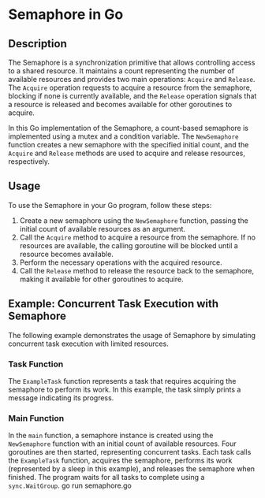 # Semaphore in Go

## Description
The Semaphore is a synchronization primitive that allows controlling access to a shared resource. It maintains a count representing the number of available resources and provides two main operations: `Acquire` and `Release`. The `Acquire` operation requests to acquire a resource from the semaphore, blocking if none is currently available, and the `Release` operation signals that a resource is released and becomes available for other goroutines to acquire.

In this Go implementation of the Semaphore, a count-based semaphore is implemented using a mutex and a condition variable. The `NewSemaphore` function creates a new semaphore with the specified initial count, and the `Acquire` and `Release` methods are used to acquire and release resources, respectively.

## Usage
To use the Semaphore in your Go program, follow these steps:

1. Create a new semaphore using the `NewSemaphore` function, passing the initial count of available resources as an argument.
2. Call the `Acquire` method to acquire a resource from the semaphore. If no resources are available, the calling goroutine will be blocked until a resource becomes available.
3. Perform the necessary operations with the acquired resource.
4. Call the `Release` method to release the resource back to the semaphore, making it available for other goroutines to acquire.

## Example: Concurrent Task Execution with Semaphore
The following example demonstrates the usage of Semaphore by simulating concurrent task execution with limited resources.

### Task Function
The `ExampleTask` function represents a task that requires acquiring the semaphore to perform its work. In this example, the task simply prints a message indicating its progress.

### Main Function
In the `main` function, a semaphore instance is created using the `NewSemaphore` function with an initial count of available resources. Four goroutines are then started, representing concurrent tasks. Each task calls the `ExampleTask` function, acquires the semaphore, performs its work (represented by a sleep in this example), and releases the semaphore when finished. The program waits for all tasks to complete using a `sync.WaitGroup`.
go run semaphore.go
